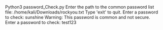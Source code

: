 Python3 password_Check.py
Enter the path to the common password list file: /home/kali/Downloads/rockyou.txt
Type 'exit' to quit.
Enter a password to check: sunshine
Warning: This password is common and not secure.
Enter a password to check: test123
